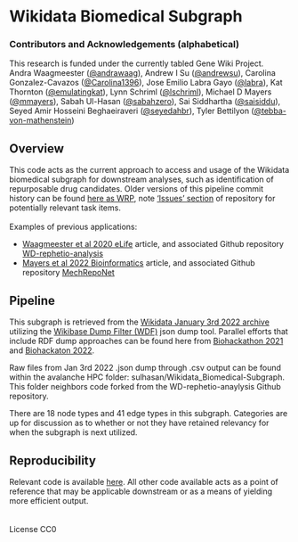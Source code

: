 # Wikidata Biomedical Subgraph 

### Contributors and Acknowledgements (alphabetical)
This research is funded under the currently tabled Gene Wiki Project.
<br>
Andra Waagmeester ([@andrawaag](https://github.com/andrawaag)), Andrew I Su ([@andrewsu](https://github.com/andrewsu)), Carolina Gonzalez-Cavazos ([@Carolina1396](https://github.com/Carolina1396)), Jose Emilio Labra Gayo ([@labra](https://github.com/labra)), Kat Thornton ([@emulatingkat](https://github.com/emulatingkat)), Lynn Schriml ([@lschriml](https://github.com/lschriml)), Michael D Mayers ([@mmayers](https://github.com/mmayers12)), Sabah Ul-Hasan ([@sabahzero](https://github.com/sabahzero)), Sai Siddhartha ([@saisiddu](https://github.com/saisiddu)), Seyed Amir Hosseini Beghaeiraveri ([@seyedahbr](https://github.com/seyedahbr)), Tyler Bettilyon ([@tebba-von-mathenstein](https://github.com/tebba-von-mathenstein))

## Overview
This code acts as the current approach to access and usage of the Wikidata biomedical subgraph for downstream analyses, such as identification of repurposable drug candidates. Older versions of this pipeline commit history can be found [here as WRP](https://github.com/sabahzero/WRP), note [‘Issues’ section](https://github.com/sabahzero/WRP/issues) of repository for potentially relevant task items.
<br>
<br>
Examples of previous applications:<br>
* [Waagmeester et al 2020 eLife](https://elifesciences.org/articles/52614) article, and associated Github repository [WD-rephetio-analysis](https://github.com/SuLab/WD-rephetio-analysis)
* [Mayers et al 2022 Bioinformatics](https://academic.oup.com/bioinformatics/article/38/10/2880/6564220) article, and associated Github repository [MechRepoNet](https://github.com/SuLab/MechRepoNet/)

## Pipeline
This subgraph is retrieved from the [Wikidata January 3rd 2022 archive](https://academictorrents.com/details/229cfeb2331ad43d4706efd435f6d78f40a3c438) utilizing the [Wikibase Dump Filter (WDF)](https://github.com/maxlath/wikibase-dump-filter) json dump tool. Parallel efforts that include RDF dump approaches can be found here from [Biohackathon 2021](https://github.com/elixir-europe/biohackathon-projects-2021/tree/main/projects/21) and [Biohackaton 2022](https://github.com/elixir-europe/biohackathon-projects-2022/tree/main/11).

Raw files from Jan 3rd 2022 .json dump through .csv output can be found within the avalanche HPC folder: sulhasan/Wikidata_Biomedical-Subgraph. This folder neighbors code forked from the WD-rephetio-anaylysis Github repository.

There are 18 node types and 41 edge types in this subgraph. Categories are up for discussion as to whether or not they have retained relevancy for when the subgraph is next utilized.<br>

## Reproducibility
Relevant code is available [here](https://github.com/SuLab/Wikidata_Biomedical-Subgraph/blob/main/src/01a-DataUpload.ipynb). All other code available acts as a point of reference that may be applicable downstream or as a means of yielding more efficient output. 
<br>
<br>
<br>
License CC0
